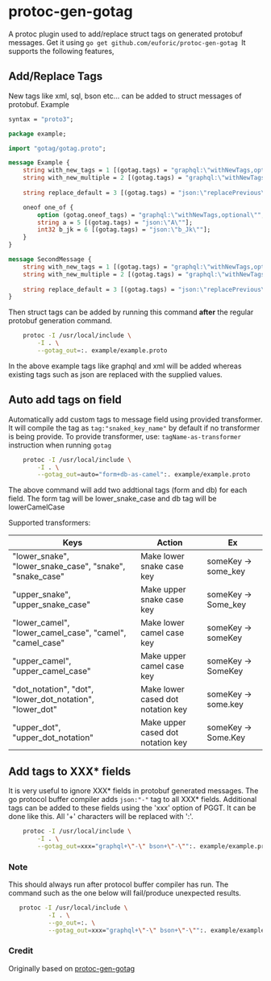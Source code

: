 # protoc-gen-gotag

A protoc plugin used to add/replace struct tags on generated protobuf messages.
Get  it using ```go get github.com/euforic/protoc-gen-gotag ```It supports the following features,

## Add/Replace Tags

New tags like xml, sql, bson etc... can be added to struct messages of protobuf. Example
```proto
syntax = "proto3";

package example;

import "gotag/gotag.proto";

message Example {
    string with_new_tags = 1 [(gotag.tags) = "graphql:\"withNewTags,optional\"" ];
    string with_new_multiple = 2 [(gotag.tags) = "graphql:\"withNewTags,optional\" xml:\"multi,omitempty\"" ];
    
    string replace_default = 3 [(gotag.tags) = "json:\"replacePrevious\""] ; 

    oneof one_of {
        option (gotag.oneof_tags) = "graphql:\"withNewTags,optional\"";
        string a = 5 [(gotag.tags) = "json:\"A\""];
        int32 b_jk = 6 [(gotag.tags) = "json:\"b_Jk\""];
    }
}

message SecondMessage {
    string with_new_tags = 1 [(gotag.tags) = "graphql:\"withNewTags,optional\"" ];
    string with_new_multiple = 2 [(gotag.tags) = "graphql:\"withNewTags,optional\" xml:\"multi,omitempty\"" ];
    
    string replace_default = 3 [(gotag.tags) = "json:\"replacePrevious\""] ; 
}
``` 

Then struct tags can be added by running this command **after** the regular protobuf generation command.
```bash
    protoc -I /usr/local/include \
    	-I . \
    	--gotag_out=:. example/example.proto
```

In the above example tags like graphql and xml will be added whereas existing tags such as json are replaced with the supplied values. 

## Auto add tags on field

Automatically add custom tags to message field using provided transformer.
It will compile the tag as ```tag:"snaked_key_name"``` by default if no transformer is being provide.
To provide transformer, use: ```tagName-as-transformer``` instruction when running `gotag`

```bash
    protoc -I /usr/local/include \
    	-I . \
    	--gotag_out=auto="form+db-as-camel":. example/example.proto
```

The above command will add two addtional tags (form and db) for each field. The form tag will be lower_snake_case and db tag will be lowerCamelCase

Supported transformers:

| Keys                                                     | Action                            | Ex                  | 
| -------------------------------------------------------- | --------------------------------- | ------------------- |
| "lower_snake", "lower_snake_case", "snake", "snake_case" | Make lower  snake case key        | someKey -> some_key |
| "upper_snake", "upper_snake_case"                        | Make upper snake case key         | someKey -> Some_key |
| "lower_camel", "lower_camel_case", "camel", "camel_case" | Make lower camel case key         | someKey -> someKey  |
| "upper_camel", "upper_camel_case"                        | Make upper camel case key         | someKey -> SomeKey  |
| "dot_notation", "dot", "lower_dot_notation", "lower_dot" | Make lower cased dot notation key | someKey -> some.key |
| "upper_dot", "upper_dot_notation"                        | Make upper cased dot notation key | someKey -> Some.Key | 

## Add tags to XXX* fields

It is very useful to ignore XXX* fields in protobuf generated messages. The go protocol buffer compiler adds ```json:"-"``` tag to all XXX* fields. Additional tags can be added to these fields using the 'xxx' option of PGGT. It can be done like this. All '+' characters will be replaced with ':'.

```bash
    protoc -I /usr/local/include \
    	-I . \
    	--gotag_out=xxx="graphql+\"-\" bson+\"-\"":. example/example.proto
```

### Note
 
 This should always run after protocol buffer compiler has run. The command such as the one below will fail/produce unexpected results.
 ```bash
    protoc -I /usr/local/include \
        	-I . \
        	--go_out=:. \
        	--gotag_out=xxx="graphql+\"-\" bson+\"-\"":. example/example.proto
``` 


### Credit

Originally based on [protoc-gen-gotag](github.com/srikrsna/protoc-gen-gotag)
